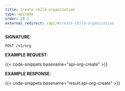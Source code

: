```yaml
---
title: Create child-organization
type: apicode
order: 28.1
external_redirect: /api/#create-child-organization
---
```


**SIGNATURE**:

`POST /v1/org`

**EXAMPLE REQUEST**:

{{< code-snippets basename="api-org-create" >}}

**EXAMPLE RESPONSE**:

{{< code-snippets basename="result.api-org-create" >}}
